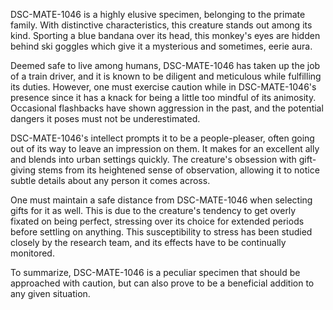 DSC-MATE-1046 is a highly elusive specimen, belonging to the primate family. With distinctive characteristics, this creature stands out among its kind. Sporting a blue bandana over its head, this monkey's eyes are hidden behind ski goggles which give it a mysterious and sometimes, eerie aura.

Deemed safe to live among humans, DSC-MATE-1046 has taken up the job of a train driver, and it is known to be diligent and meticulous while fulfilling its duties. However, one must exercise caution while in DSC-MATE-1046's presence since it has a knack for being a little too mindful of its animosity. Occasional flashbacks have shown aggression in the past, and the potential dangers it poses must not be underestimated.

DSC-MATE-1046's intellect prompts it to be a people-pleaser, often going out of its way to leave an impression on them. It makes for an excellent ally and blends into urban settings quickly. The creature's obsession with gift-giving stems from its heightened sense of observation, allowing it to notice subtle details about any person it comes across.

One must maintain a safe distance from DSC-MATE-1046 when selecting gifts for it as well. This is due to the creature's tendency to get overly fixated on being perfect, stressing over its choice for extended periods before settling on anything. This susceptibility to stress has been studied closely by the research team, and its effects have to be continually monitored.

To summarize, DSC-MATE-1046 is a peculiar specimen that should be approached with caution, but can also prove to be a beneficial addition to any given situation.